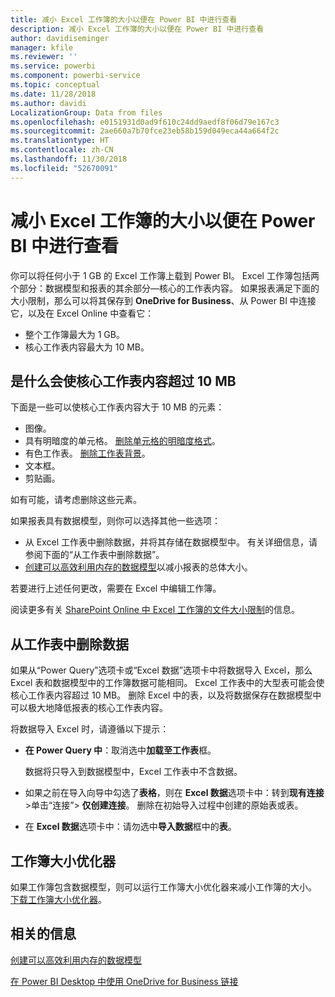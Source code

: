 ```yaml
---
title: 减小 Excel 工作簿的大小以便在 Power BI 中进行查看
description: 减小 Excel 工作簿的大小以便在 Power BI 中进行查看
author: davidiseminger
manager: kfile
ms.reviewer: ''
ms.service: powerbi
ms.component: powerbi-service
ms.topic: conceptual
ms.date: 11/28/2018
ms.author: davidi
LocalizationGroup: Data from files
ms.openlocfilehash: e0151931d0ad9f610c24dd9aedf8f06d79e167c3
ms.sourcegitcommit: 2ae660a7b70fce23eb58b159d049eca44a664f2c
ms.translationtype: HT
ms.contentlocale: zh-CN
ms.lasthandoff: 11/30/2018
ms.locfileid: "52670091"
---
```

# <a name="reduce-the-size-of-an-excel-workbook-to-view-it-in-power-bi"></a>减小 Excel 工作簿的大小以便在 Power BI 中进行查看
你可以将任何小于 1 GB 的 Excel 工作簿上载到 Power BI。 Excel 工作簿包括两个部分：数据模型和报表的其余部分—核心的工作表内容。 如果报表满足下面的大小限制，那么可以将其保存到 **OneDrive for Business**、从 Power BI 中连接它，以及在 Excel Online 中查看它：

* 整个工作簿最大为 1 GB。
* 核心工作表内容最大为 10 MB。

## <a name="what-makes-core-worksheet-contents-larger-than-10-mb"></a>是什么会使核心工作表内容超过 10 MB
下面是一些可以使核心工作表内容大于 10 MB 的元素：

* 图像。
* 具有明暗度的单元格。 [删除单元格的明暗度格式](https://support.office.com/article/Add-or-change-the-background-color-of-cells-ac10f131-b847-428f-b656-d65375fb815e)。
* 有色工作表。 [删除工作表背景](https://support.office.com/article/add-or-remove-a-sheet-background-3577a762-8450-4556-96a2-cc265abc00a8)。
* 文本框。
* 剪贴画。

如有可能，请考虑删除这些元素。 

如果报表具有数据模型，则你可以选择其他一些选项： 

* 从 Excel 工作表中删除数据，并将其存储在数据模型中。 有关详细信息，请参阅下面的“从工作表中删除数据”。 
* [创建可以高效利用内存的数据模型](https://support.office.com/article/Create-a-memory-efficient-Data-Model-using-Excel-2013-and-the-Power-Pivot-add-in-951c73a9-21c4-46ab-9f5e-14a2833b6a70)以减小报表的总体大小。

若要进行上述任何更改，需要在 Excel 中编辑工作簿。

阅读更多有关 [SharePoint Online 中 Excel 工作簿的文件大小限制](https://support.office.com/article/File-size-limits-for-workbooks-in-SharePoint-Online-9e5bc6f8-018f-415a-b890-5452687b325e)的信息。

## <a name="remove-data-from-worksheets"></a>从工作表中删除数据
如果从“Power Query”选项卡或“Excel 数据”选项卡中将数据导入 Excel，那么 Excel 表和数据模型中的工作簿数据可能相同。 Excel 工作表中的大型表可能会使核心工作表内容超过 10 MB。 删除 Excel 中的表，以及将数据保存在数据模型中可以极大地降低报表的核心工作表内容。 

将数据导入 Excel 时，请遵循以下提示：

* **在 Power Query 中**：取消选中**加载至工作表**框。
  
  数据将只导入到数据模型中，Excel 工作表中不含数据。
* 如果之前在导入向导中勾选了**表格**，则在 **Excel 数据**选项卡中：转到**现有连接** \>单击“连接”\> **仅创建连接**。 删除在初始导入过程中创建的原始表或表。
* 在 **Excel 数据**选项卡中：请勿选中**导入数据**框中的**表**。

## <a name="workbook-size-optimizer"></a>工作簿大小优化器
如果工作簿包含数据模型，则可以运行工作簿大小优化器来减小工作簿的大小。 [下载工作簿大小优化器](https://www.microsoft.com/download/details.aspx?id=38793)。

## <a name="related-info"></a>相关的信息
[创建可以高效利用内存的数据模型](https://support.office.com/article/Create-a-memory-efficient-Data-Model-using-Excel-2013-and-the-Power-Pivot-add-in-951c73a9-21c4-46ab-9f5e-14a2833b6a70)

[在 Power BI Desktop 中使用 OneDrive for Business 链接](desktop-use-onedrive-business-links.md)

